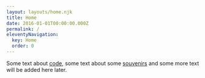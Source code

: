 ```yaml
---
layout: layouts/home.njk
title: Home
date: 2016-01-01T00:00:00.000Z
permalink: /
eleventyNavigation:
  key: Home
  order: 0
---
```


<div class="welcome">
<p>Some text about <a href="/tags/coding/">code</a>, some text about some <a href="/tags/souvenirs/">souvenirs</a> and some more text will be added here later.</p>
</div>
